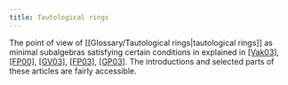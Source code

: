 ```yaml
---
title: Tautological rings
---
```


The point of view of [[Glossary/Tautological rings|tautological rings]] as minimal subalgebras satisfying certain conditions in explained in [ [Vak03]](Bibliography#Vak03), [ [FP00]](Bibliography#FP00), [ [GV03]](Bibliography#GV03), [ [FP03]](Bibliography#FP03), [ [GP03]](Bibliography#GP03). The introductions and selected parts of these articles are fairly accessible.

[^1]: R. Vakil, *The moduli space of curves and its tautological ring*, Notices Amer. Math. Soc. **50** (2003), no. 6, 647-658.
[^2]: C. Faber and R. Pandharipande, *Logarithmic series and Hodge integrals in the tautological ring (with an appendix by D. Zagier)*, math.AG/0002112, 2000.

